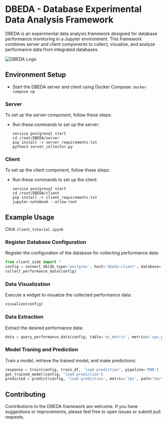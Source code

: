 # DBEDA - Database Experimental Data Analysis Framework

DBEDA is an experimental data analysis framework designed for database performance monitoring in a Jupyter environment. This framework combines server and client components to collect, visualize, and analyze performance data from integrated databases.

![DBEDA Logo](https://github.com/jeha-dblab/dbeda_framework/assets/80744377/a4f7cfe8-7dba-455e-ba89-43b74791fd84)

## Environment Setup
- Start the DBEDA server and client using Docker Compose:
```docker compose up```

### Server
To set up the server component, follow these steps:
- Run these commands to set up the server:
   ```
   service postgresql start
   cd /root/DBEDA/server
   pip install -r server_requirements.txt
   python3 server_collector.py
   ```
### Client
To set up the client component, follow these steps:
- Run these commands to set up the client:
   ```
   service postgresql start
   cd /root/DBEDA/client
   pip install -r client_requirements.txt
   jupyter-notebook --allow-root
   ```

## Example Usage
Click `client_tutorial.ipynb`

### Register Database Configuration

Register the configuration of the database for collecting performance data:

```python
from client_side import *
config = connect_db(db_type='postgres', host='dbeda-client', database='test_cli', user='postgres', password='postgres', port='5434')
collect_performance_data(config)
```
### Data Visualization
Execute a widget to visualize the collected performance data:

```python
visualize(config)
```
### Data Extraction
Extract the desired performance data:
```python
data = query_performance_data(config, table='os_metric', metrics='cpu_percent', task='load prediction', recent_time_window='1 day')
```
### Model Traning and Prediction
Train a model, retrieve the trained model, and make predictions:

```python
response = train(config, train_df, 'load prediction', pipeline='RNN')
get_trained_model(config, 'load prediction')
predicted = predict(config, 'load prediction', metric='tps', path="darts_TCN_20230523_150814.pickle")
```
## Contributing
Contributions to the DBEDA framework are welcome. If you have suggestions or improvements, please feel free to open issues or submit pull requests.
